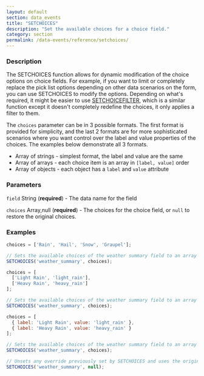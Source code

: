 ```yaml
---
layout: default
section: data_events
title: "SETCHOICES"
description: "Set the available choices for a choice field."
category: section
permalink: /data-events/reference/setchoices/
---
```


### Description

The SETCHOICES function allows for dynamic modification of the choice options on choice fields. For example, if you want to limit or completely replace the pick list options depending on other data scenarios on the form, you can use SETCHOICES to modify the options. Depending on what's required, it might be easier to use [SETCHOICEFILTER](/data-events/reference/setchoicefilter/), which is a similar function except it doesn't completely redefine the choices, it only applies a filter to them.

The `choices` parameter can be in 3 possible formats. The first format is provided for simplicity, and the last 2 formats are for more sophisticated scenarios where you want control over the label and value properties of the choices. The examples below demonstrate all 3 formats.

* Array of strings - simplest format, the label and value are the same
* Array of arrays - each choice item is an array in `[label, value]` order
* Array of objects - each object has a `label` and `value` attribute

### Parameters

`field` String (__required__) - The data name for the field

`choices` Array,null (__required__) - The choices for the choice field, or `null` to restore the original choices.

### Examples

```js
choices = ['Rain', 'Hail', 'Snow', 'Graupel'];

// Sets the available choices of the weather summary field to an array of values
SETCHOICES('weather_summary', choices);
```


```js
choices = [
  ['Light Rain', 'light_rain'],
  ['Heavy Rain', 'heavy_rain']
];

// Sets the available choices of the weather summary field to an array of labels and values in [<label>, <value>] order
SETCHOICES('weather_summary', choices);
```


```js
choices = [
  { label: 'Light Rain', value: 'light_rain' },
  { label: 'Heavy Rain', value: 'heavy_rain' }
];

// Sets the available choices of the weather summary field to an array of labels and values in an object containing "label" and "value" keys
SETCHOICES('weather_summary', choices);
```


```js
// Unsets any override previously set by SETCHOICES and uses the original setting from the form schema
SETCHOICES('weather_summary', null);
```